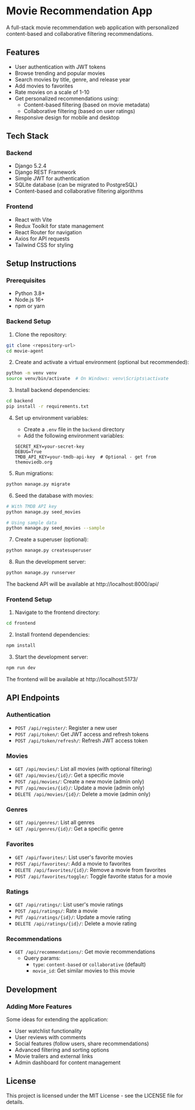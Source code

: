 # Movie Recommendation App

A full-stack movie recommendation web application with personalized content-based and collaborative filtering recommendations.

## Features

- User authentication with JWT tokens
- Browse trending and popular movies
- Search movies by title, genre, and release year
- Add movies to favorites
- Rate movies on a scale of 1-10
- Get personalized recommendations using:
  - Content-based filtering (based on movie metadata)
  - Collaborative filtering (based on user ratings)
- Responsive design for mobile and desktop

## Tech Stack

### Backend
- Django 5.2.4
- Django REST Framework
- Simple JWT for authentication
- SQLite database (can be migrated to PostgreSQL)
- Content-based and collaborative filtering algorithms

### Frontend
- React with Vite
- Redux Toolkit for state management
- React Router for navigation
- Axios for API requests
- Tailwind CSS for styling

## Setup Instructions

### Prerequisites
- Python 3.8+
- Node.js 16+
- npm or yarn

### Backend Setup

1. Clone the repository:
```bash
git clone <repository-url>
cd movie-agent
```

2. Create and activate a virtual environment (optional but recommended):
```bash
python -m venv venv
source venv/bin/activate  # On Windows: venv\Scripts\activate
```

3. Install backend dependencies:
```bash
cd backend
pip install -r requirements.txt
```

4. Set up environment variables:
   - Create a `.env` file in the `backend` directory
   - Add the following environment variables:
   ```
   SECRET_KEY=your-secret-key
   DEBUG=True
   TMDB_API_KEY=your-tmdb-api-key  # Optional - get from themoviedb.org
   ```

5. Run migrations:
```bash
python manage.py migrate
```

6. Seed the database with movies:
```bash
# With TMDB API key
python manage.py seed_movies

# Using sample data
python manage.py seed_movies --sample
```

7. Create a superuser (optional):
```bash
python manage.py createsuperuser
```

8. Run the development server:
```bash
python manage.py runserver
```

The backend API will be available at http://localhost:8000/api/

### Frontend Setup

1. Navigate to the frontend directory:
```bash
cd frontend
```

2. Install frontend dependencies:
```bash
npm install
```

3. Start the development server:
```bash
npm run dev
```

The frontend will be available at http://localhost:5173/

## API Endpoints

### Authentication
- `POST /api/register/`: Register a new user
- `POST /api/token/`: Get JWT access and refresh tokens
- `POST /api/token/refresh/`: Refresh JWT access token

### Movies
- `GET /api/movies/`: List all movies (with optional filtering)
- `GET /api/movies/{id}/`: Get a specific movie
- `POST /api/movies/`: Create a new movie (admin only)
- `PUT /api/movies/{id}/`: Update a movie (admin only)
- `DELETE /api/movies/{id}/`: Delete a movie (admin only)

### Genres
- `GET /api/genres/`: List all genres
- `GET /api/genres/{id}/`: Get a specific genre

### Favorites
- `GET /api/favorites/`: List user's favorite movies
- `POST /api/favorites/`: Add a movie to favorites
- `DELETE /api/favorites/{id}/`: Remove a movie from favorites
- `POST /api/favorites/toggle/`: Toggle favorite status for a movie

### Ratings
- `GET /api/ratings/`: List user's movie ratings
- `POST /api/ratings/`: Rate a movie
- `PUT /api/ratings/{id}/`: Update a movie rating
- `DELETE /api/ratings/{id}/`: Delete a movie rating

### Recommendations
- `GET /api/recommendations/`: Get movie recommendations
  - Query params:
    - `type`: `content-based` or `collaborative` (default)
    - `movie_id`: Get similar movies to this movie

## Development

### Adding More Features

Some ideas for extending the application:
- User watchlist functionality
- User reviews with comments
- Social features (follow users, share recommendations)
- Advanced filtering and sorting options
- Movie trailers and external links
- Admin dashboard for content management

## License

This project is licensed under the MIT License - see the LICENSE file for details.
